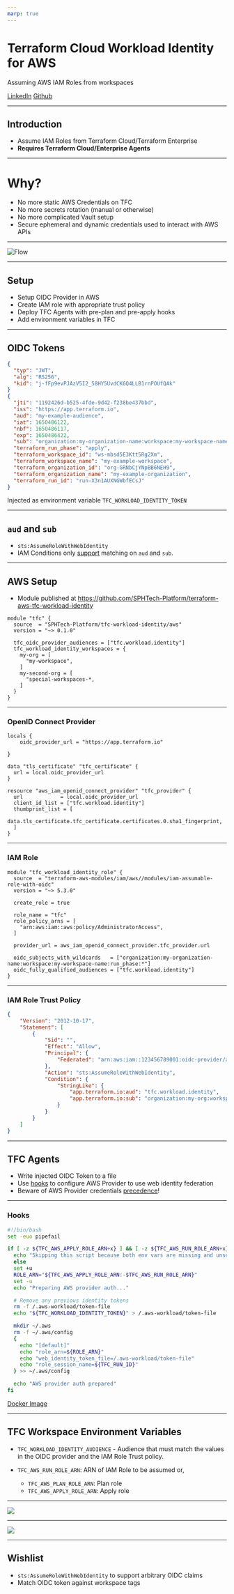 ```yaml
---
marp: true
---
```


# Terraform Cloud Workload Identity for AWS

Assuming AWS IAM Roles from workspaces

[LinkedIn](https://www.linkedin.com/in/yong-wen/git) [Github](https://github.com/lawliet89)

---
## Introduction

- Assume IAM Roles from Terraform Cloud/Terraform Enterprise
- **Requires Terraform Cloud/Enterprise Agents**

---
# Why?

- No more static AWS Credentials on TFC
- No more secrets rotation (manual or otherwise)
- No more complicated Vault setup
- Secure ephemeral and dynamic credentials used to interact with AWS APIs

---
![Flow](images/tfc-workload-identity-flow.png)

---
## Setup

- Setup OIDC Provider in AWS
- Create IAM role with appropriate trust policy
- Deploy TFC Agents with pre-plan and pre-apply hooks
- Add environment variables in TFC

---


## OIDC Tokens

```json
{
  "typ": "JWT",
  "alg": "RS256",
  "kid": "j-fFp9evPJAzV5I2_58HY5UvdCK6Q4LLB1rnPOUfQAk"
}
{
  "jti": "1192426d-b525-4fde-9d42-f238be437bbd",
  "iss": "https://app.terraform.io",
  "aud": "my-example-audience",
  "iat": 1650486122,
  "nbf": 1650486117,
  "exp": 1650486422,
  "sub": "organization:my-organization-name:workspace:my-workspace-name:run_phase:apply",
  "terraform_run_phase": "apply",
  "terraform_workspace_id": "ws-mbsd5E3Ktt5Rg2Xm",
  "terraform_workspace_name": "my-example-workspace",
  "terraform_organization_id": "org-GRNbCjYNpBB6NEH9",
  "terraform_organization_name": "my-example-organization",
  "terraform_run_id": "run-X3n1AUXNGWbfECsJ"
}
```

Injected as environment variable `TFC_WORKLOAD_IDENTITY_TOKEN`

---
## `aud` and `sub`

- `sts:AssumeRoleWithWebIdentity`
- IAM Conditions only [support](https://docs.aws.amazon.com/IAM/latest/UserGuide/reference_policies_iam-condition-keys.html#condition-keys-wif) matching on `aud` and `sub`.

---
## AWS Setup

- Module published at https://github.com/SPHTech-Platform/terraform-aws-tfc-workload-identity

```hcl
module "tfc" {
  source  = "SPHTech-Platform/tfc-workload-identity/aws"
  version = "~> 0.1.0"

  tfc_oidc_provider_audiences = ["tfc.workload.identity"]
  tfc_workload_identity_workspaces = {
    my-org = [
      "my-workspace",
    ]
    my-second-org = [
      "special-workspaces-*,
    ]
  }
}
```

---
### OpenID Connect Provider

```hcl
locals {
    oidc_provider_url = "https://app.terraform.io"

}

data "tls_certificate" "tfc_certificate" {
  url = local.oidc_provider_url
}

resource "aws_iam_openid_connect_provider" "tfc_provider" {
  url            = local.oidc_provider_url
  client_id_list = ["tfc.workload.identity"]
  thumbprint_list = [
    data.tls_certificate.tfc_certificate.certificates.0.sha1_fingerprint,
  ]
}

```

---
### IAM Role

```hcl
module "tfc_workload_identity_role" {
  source  = "terraform-aws-modules/iam/aws//modules/iam-assumable-role-with-oidc"
  version = "~> 5.3.0"

  create_role = true

  role_name = "tfc"
  role_policy_arns = [
    "arn:aws:iam::aws:policy/AdministratorAccess",
  ]

  provider_url = aws_iam_openid_connect_provider.tfc_provider.url

  oidc_subjects_with_wildcards   = ["organization:my-organization-name:workspace:my-workspace-name:run_phase:*"]
  oidc_fully_qualified_audiences = ["tfc.workload.identity"]
}

```

---
### IAM Role Trust Policy

```json
{
    "Version": "2012-10-17",
    "Statement": [
        {
            "Sid": "",
            "Effect": "Allow",
            "Principal": {
                "Federated": "arn:aws:iam::123456789001:oidc-provider/app.terraform.io"
            },
            "Action": "sts:AssumeRoleWithWebIdentity",
            "Condition": {
                "StringLike": {
                    "app.terraform.io:aud": "tfc.workload.identity",
                    "app.terraform.io:sub": "organization:my-org:workspace:my-workspaces:run_phase:*"
                }
            }
        }
    ]
}
```

---
## TFC Agents

- Write injected OIDC Token to a file
- Use [hooks](https://gist.github.com/lawliet89/71ffbe17e8eb38d892e5ce3e243a0829) to configure AWS Provider to use web identity federation
- Beware of AWS Provider credentials [precedence](https://registry.terraform.io/providers/hashicorp/aws/latest/docs#authentication-and-configuration)!

---
### Hooks

```sh
#!/bin/bash
set -euo pipefail

if [ -z ${TFC_AWS_APPLY_ROLE_ARN+x} ] && [ -z ${TFC_AWS_RUN_ROLE_ARN+x} ]; then
  echo "Skipping this script because both env vars are missing and unset";
  else
  set +u
  ROLE_ARN="${TFC_AWS_APPLY_ROLE_ARN:-$TFC_AWS_RUN_ROLE_ARN}"
  set -u
  echo "Preparing AWS provider auth..."

  # Remove any previous identity tokens
  rm -f /.aws-workload/token-file
  echo "${TFC_WORKLOAD_IDENTITY_TOKEN}" > /.aws-workload/token-file

  mkdir ~/.aws
  rm -f ~/.aws/config
  {
    echo "[default]"
    echo "role_arn=${ROLE_ARN}"
    echo "web_identity_token_file=/.aws-workload/token-file"
    echo "role_session_name=${TFC_RUN_ID}"
  } >> ~/.aws/config

  echo "AWS provider auth prepared"
fi
```
[Docker Image](https://github.com/SPHTech-Platform/tfc-agent-docker/)

---
## TFC Workspace Environment Variables

- `TFC_WORKLOAD_IDENTITY_AUDIENCE` - Audience that must match the values in the OIDC provider and the IAM Role Trust policy.
- `TFC_AWS_RUN_ROLE_ARN`: ARN of IAM Role to be assumed or,

  - `TFC_AWS_PLAN_ROLE_ARN`: Plan role
  - `TFC_AWS_APPLY_ROLE_ARN`: Apply role

---
![](images/tfc-vars.png)

---
![](images/tfc-plan.png)

---
## Wishlist

- `sts:AssumeRoleWithWebIdentity` to support arbitrary OIDC claims
- Match OIDC token against workspace tags
